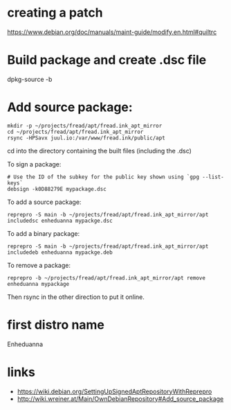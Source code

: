 # creating a patch

https://www.debian.org/doc/manuals/maint-guide/modify.en.html#quiltrc

# Build package and create .dsc file

dpkg-source -b

# Add source package:

```
mkdir -p ~/projects/fread/apt/fread.ink_apt_mirror
cd ~/projects/fread/apt/fread.ink_apt_mirror
rsync -HPSavx juul.io:/var/www/fread.ink/public/apt 
```

cd into the directory containing the built files (including the .dsc)

To sign a package:

```
# Use the ID of the subkey for the public key shown using `gpg --list-keys`
debsign -k0D88279E mypackage.dsc
```

To add a source package:

```
reprepro -S main -b ~/projects/fread/apt/fread.ink_apt_mirror/apt includedsc enheduanna mypackge.dsc
```

To add a binary package:

```
reprepro -S main -b ~/projects/fread/apt/fread.ink_apt_mirror/apt includedeb enheduanna mypackge.deb
```


To remove a package:

```
reprepro -b ~/projects/fread/apt/fread.ink_apt_mirror/apt remove enheduanna mypackage
```

Then rsync in the other direction to put it online.


# first distro name

Enheduanna


# links

* https://wiki.debian.org/SettingUpSignedAptRepositoryWithReprepro
* http://wiki.wreiner.at/Main/OwnDebianRepository#Add_source_package


